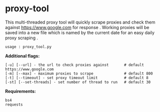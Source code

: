 # proxy-tool

This multi-threaded proxy tool will quickly scrape proxies and check them against https://www.google.com for response .
Working proxies will be saved into a new file which is named by the current date for an easy daily proxy scraping .

```
usage : proxy_tool.py
```
<b>Additional flags:</b>
```
[-u] [--url] - the url to check proxies against       # default https://www.google.com
[-m] [--max] - maximum proxies to scrape              # default 800
[-t] [--timeout] - set proxy timeout limit            # default 8
[-st] [--set-threads] - set number of thread to run   # default 30
```

<b> Requirements: </b>
```
bs4
requests
```
